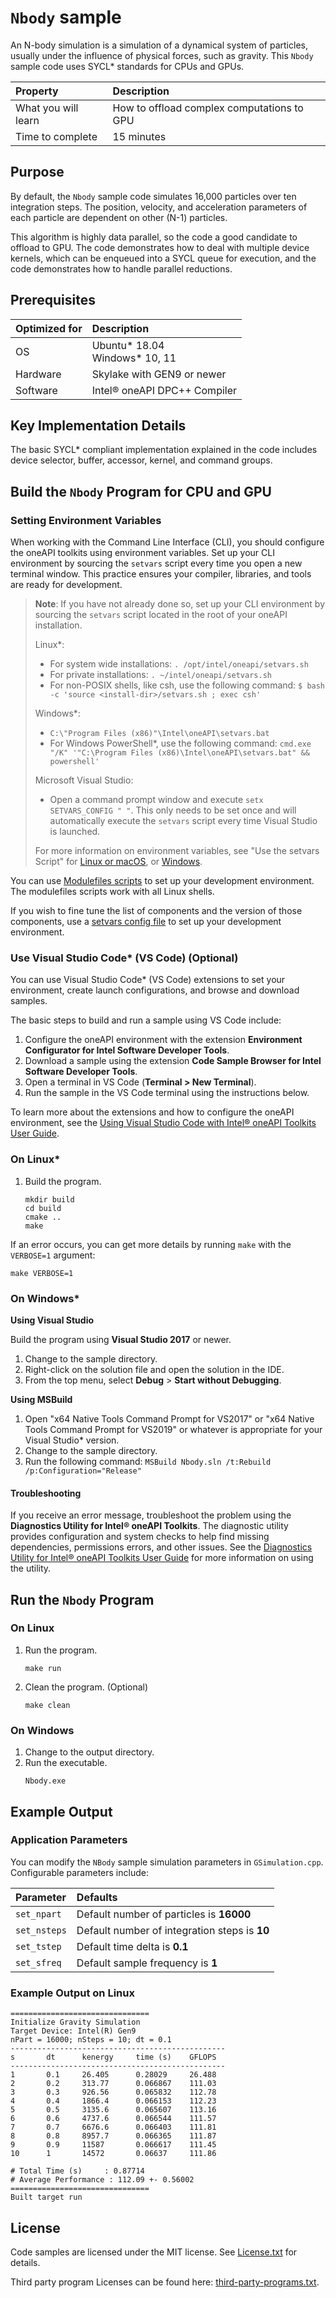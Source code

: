 # `Nbody` sample
An N-body simulation is a simulation of a dynamical system of particles, usually under the influence of physical forces, such as gravity. This `Nbody` sample code uses SYCL* standards for CPUs and GPUs.

| Property             | Description
|:---                  |:---
| What you will learn  | How to offload complex computations to GPU
| Time to complete     | 15 minutes

## Purpose
By default, the `Nbody` sample code simulates 16,000 particles over ten integration steps. The position, velocity, and acceleration parameters of each particle are dependent on other (N-1) particles.

This algorithm is highly data parallel, so the code a good candidate to offload to GPU. The code demonstrates how to deal with multiple device kernels, which can be enqueued into a SYCL queue for execution, and the code demonstrates how to handle parallel reductions.

## Prerequisites
| Optimized for     | Description
|:---               |:---
| OS                | Ubuntu* 18.04 <br> Windows* 10, 11
| Hardware          | Skylake with GEN9 or newer
| Software          | Intel® oneAPI DPC++ Compiler

## Key Implementation Details
The basic SYCL* compliant implementation explained in the code includes device selector, buffer, accessor, kernel, and command groups.

## Build the `Nbody` Program for CPU and GPU

### Setting Environment Variables
When working with the Command Line Interface (CLI), you should configure the oneAPI toolkits using environment variables. Set up your CLI environment by sourcing the `setvars` script every time you open a new terminal window. This practice ensures your compiler, libraries, and tools are ready for development.

> **Note**: If you have not already done so, set up your CLI environment by sourcing the `setvars` script located in the root of your oneAPI installation.
>
> Linux*:
> - For system wide installations: `. /opt/intel/oneapi/setvars.sh`
> - For private installations: `. ~/intel/oneapi/setvars.sh`
> - For non-POSIX shells, like csh, use the following command: `$ bash -c 'source <install-dir>/setvars.sh ; exec csh'`
>
> Windows*:
> - `C:\"Program Files (x86)"\Intel\oneAPI\setvars.bat`
> - For Windows PowerShell*, use the following command: `cmd.exe "/K" '"C:\Program Files (x86)\Intel\oneAPI\setvars.bat" && powershell'`
>
> Microsoft Visual Studio:
> - Open a command prompt window and execute `setx SETVARS_CONFIG " "`. This only needs to be set once and will automatically execute the `setvars` script every time Visual Studio is launched.
>
>For more information on environment variables, see "Use the setvars Script" for [Linux or macOS](https://www.intel.com/content/www/us/en/develop/documentation/oneapi-programming-guide/top/oneapi-development-environment-setup/use-the-setvars-script-with-linux-or-macos.html), or [Windows](https://www.intel.com/content/www/us/en/develop/documentation/oneapi-programming-guide/top/oneapi-development-environment-setup/use-the-setvars-script-with-windows.html).

You can use [Modulefiles scripts](https://www.intel.com/content/www/us/en/develop/documentation/oneapi-programming-guide/top/oneapi-development-environment-setup/use-modulefiles-with-linux.html) to set up your development environment. The modulefiles scripts work with all Linux shells.

If you wish to fine tune the list of components and the version of those components, use
a [setvars config file](https://www.intel.com/content/www/us/en/develop/documentation/oneapi-programming-guide/top/oneapi-development-environment-setup/use-the-setvars-script-with-linux-or-macos/use-a-config-file-for-setvars-sh-on-linux-or-macos.html) to set up your development environment.

### Use Visual Studio Code* (VS Code) (Optional)
You can use Visual Studio Code* (VS Code) extensions to set your environment, create launch configurations, and browse and download samples.

The basic steps to build and run a sample using VS Code include:
 1. Configure the oneAPI environment with the extension **Environment Configurator for Intel Software Developer Tools**.
 2. Download a sample using the extension **Code Sample Browser for Intel Software Developer Tools**.
 3. Open a terminal in VS Code (**Terminal > New Terminal**).
 4. Run the sample in the VS Code terminal using the instructions below.

To learn more about the extensions and how to configure the oneAPI environment, see the
[Using Visual Studio Code with Intel® oneAPI Toolkits User Guide](https://www.intel.com/content/www/us/en/develop/documentation/using-vs-code-with-intel-oneapi/top.html).

### On Linux*
1. Build the program.
   ```
   mkdir build
   cd build
   cmake ..
   make
   ```
If an error occurs, you can get more details by running `make` with
the `VERBOSE=1` argument:
```
make VERBOSE=1
```

### On Windows*
**Using Visual Studio**

Build the program using **Visual Studio 2017** or newer.
1. Change to the sample directory.
2. Right-click on the solution file and open the solution in the IDE.
3. From the top menu, select **Debug** > **Start without Debugging**.

**Using MSBuild**

1. Open "x64 Native Tools Command Prompt for VS2017" or "x64 Native Tools Command Prompt for VS2019" or whatever is appropriate for your Visual Studio* version.
2. Change to the sample directory.
3. Run the following command: `MSBuild Nbody.sln /t:Rebuild /p:Configuration="Release"`

#### Troubleshooting
If you receive an error message, troubleshoot the problem using the **Diagnostics Utility for Intel® oneAPI Toolkits**. The diagnostic utility provides configuration and system checks to help find missing dependencies, permissions errors, and other issues. See the [Diagnostics Utility for Intel® oneAPI Toolkits User Guide](https://www.intel.com/content/www/us/en/develop/documentation/diagnostic-utility-user-guide/top.html) for more information on using the utility.

## Run the `Nbody` Program
### On Linux
1. Run the program.
   ```
   make run
   ```
2. Clean the program. (Optional)
   ```
   make clean
   ```
### On Windows
1. Change to the output directory.
2. Run the executable.
   ```
   Nbody.exe
   ```

## Example Output
### Application Parameters
You can modify the `NBody` sample simulation parameters in `GSimulation.cpp`. Configurable parameters include:

|Parameter       | Defaults
|:---            |:---
|`set_npart`     | Default number of particles is **16000**
|`set_nsteps`    | Default number of integration steps is **10**
|`set_tstep`     | Default time delta is **0.1**
|`set_sfreq`     | Default sample frequency is **1**

### Example Output on Linux
```
===============================
Initialize Gravity Simulation
Target Device: Intel(R) Gen9
nPart = 16000; nSteps = 10; dt = 0.1
------------------------------------------------
s       dt      kenergy     time (s)    GFLOPS
------------------------------------------------
1       0.1     26.405      0.28029     26.488
2       0.2     313.77      0.066867    111.03
3       0.3     926.56      0.065832    112.78
4       0.4     1866.4      0.066153    112.23
5       0.5     3135.6      0.065607    113.16
6       0.6     4737.6      0.066544    111.57
7       0.7     6676.6      0.066403    111.81
8       0.8     8957.7      0.066365    111.87
9       0.9     11587       0.066617    111.45
10      1       14572       0.06637     111.86

# Total Time (s)     : 0.87714
# Average Performance : 112.09 +- 0.56002
===============================
Built target run
```

## License
Code samples are licensed under the MIT license. See
[License.txt](License.txt) for details.

Third party program Licenses can be found here: [third-party-programs.txt](third-party-programs.txt).
